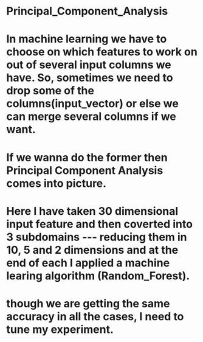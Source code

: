 # Principal_Component_Analysis
# In machine learning we have to choose on which features to work on out of several input columns we have. So, sometimes we need to drop some of the columns(input_vector) or else we can merge several columns if we want. 
# If we wanna do the former then Principal Component Analysis comes into picture. 
# Here I have taken 30 dimensional input feature and then coverted into 3 subdomains --- reducing them in 10, 5 and 2 dimensions and at the end of each I applied a machine learing algorithm (Random_Forest). 
# though we are getting the same accuracy in all the cases, I need to tune my experiment.
